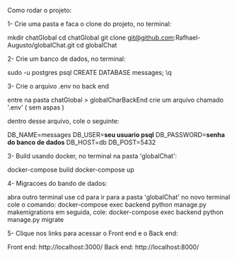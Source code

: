 Como rodar o projeto:

1- Crie uma pasta e faca o clone do projeto, no terminal:

mkdir chatGlobal
cd chatGlobal
git clone git@github.com:Rafhael-Augusto/globalChat.git
cd globalChat

2- Crie um banco de dados, no terminal:

sudo -u postgres psql
CREATE DATABASE messages;
\q

3- Crie o arquivo .env no back end

entre na pasta chatGlobal > globalCharBackEnd
crie um arquivo chamado '.env' ( sem aspas )

dentro desse arquivo, cole o seguinte:

DB_NAME=messages
DB_USER=**seu usuario psql**
DB_PASSWORD=**senha do banco de dados**
DB_HOST=db
DB_POST=5432

3- Build usando docker, no terminal na pasta 'globalChat':

docker-compose build
docker-compose up

4- Migracoes do bando de dados:

abra outro terminal
use cd para ir para a pasta 'globalChat' no novo terminal
cole o comando: docker-compose exec backend python manage.py makemigrations
em seguida, cole: docker-compose exec backend python manage.py migrate

5- Clique nos links para acessar o Front end e o Back end:

Front end: http://localhost:3000/
Back end: http://localhost:8000/

